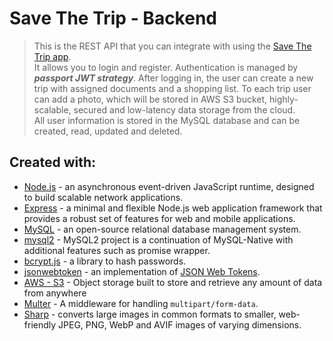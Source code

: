 # Save The Trip - Backend

> This is the REST API that you can integrate with using the [Save The Trip app](https://save-the-trip-frontend.herokuapp.com/auth). <br/>
> It allows you to login and register. Authentication is managed by **_passport JWT strategy_**. After logging in, the user can create a new trip with assigned documents and a shopping list. To each trip user can add a photo, which will be stored in AWS S3 bucket, highly-scalable, secured and low-latency data storage from the cloud. <br/> All user information is stored in the MySQL database and can be created, read, updated and deleted.

## Created with:

- [Node.js](https://nodejs.org/en/about/) - an asynchronous event-driven JavaScript runtime, designed to build scalable network applications.
- [Express](https://expressjs.com/) - a minimal and flexible Node.js web application framework that provides a robust set of features for web and mobile applications.
- [MySQL](https://www.mysql.com/) - an open-source relational database management system.
- [mysql2](https://www.npmjs.com/package/mysql2) - MySQL2 project is a continuation of MySQL-Native with additional features such as promise wrapper.
- [bcrypt.js](https://www.npmjs.com/package/bcryptjs) - a library to hash passwords.
- [jsonwebtoken](https://www.npmjs.com/package/jsonwebtoken) - an implementation of [JSON Web Tokens](https://datatracker.ietf.org/doc/html/rfc7519).
- [AWS - S3](https://aws.amazon.com/s3/?nc2=h_ql_prod_fs_s3) - Object storage built to store and retrieve any amount of data from anywhere
- [Multer](https://github.com/expressjs/multer#readme) - A middleware for handling `multipart/form-data`.
- [Sharp](https://www.npmjs.com/package/sharp) - converts large images in common formats to smaller, web-friendly JPEG, PNG, WebP and AVIF images of varying dimensions.
